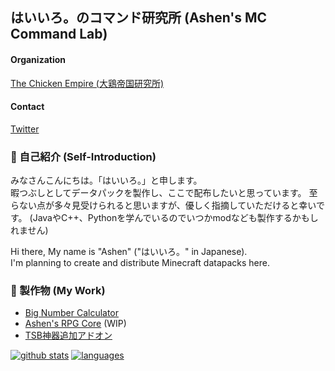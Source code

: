 ## はいいろ。のコマンド研究所 (Ashen's MC Command Lab)
#### Organization
[The Chicken Empire (大鶏帝国研究所)](https://github.com/The-Chicken-Empire)
#### Contact
[Twitter](https://twitter.com/blanoir3298)

### 👋 自己紹介 (Self-Introduction)
みなさんこんにちは。「はいいろ。」と申します。  
暇つぶしとしてデータパックを製作し、ここで配布したいと思っています。
至らない点が多々見受けられると思いますが、優しく指摘していただけると幸いです。
(JavaやC++、Pythonを学んでいるのでいつかmodなども製作するかもしれません)

Hi there, My name is "Ashen" ("はいいろ。" in Japanese).  
I'm planning to create and distribute Minecraft datapacks here.

### 🔭 製作物 (My Work)
- [Big Number Calculator](https://github.com/haiiro2gou/Big-Number-Calculator)
- [Ashen's RPG Core](https://github.com/haiiro2gou/Ashen-RPG-Core) (WIP)
- [TSB神器追加アドオン](https://github.com/haiiro2gou/TSB-haiiro-addon)

[![github stats](https://github-readme-stats.vercel.app/api?username=haiiro2gou&count_private=true&show_icons=true&theme=dark)](https://github.com/anuraghazra/github-readme-stats)
[![languages](https://github-readme-stats.vercel.app/api/top-langs/?username=haiiro2gou&theme=dark)](https://github.com/anuraghazra/github-readme-stats)

<!--- 
- 🔭 I’m currently working on ...
- 🌱 I’m currently learning ...
- 👯 I’m looking to collaborate on ...
- 🤔 I’m looking for help with ...
- 💬 Ask me about ...
- 📫 How to reach me: ...
- 😄 Pronouns: ...
- ⚡ Fun fact: ...
--->
